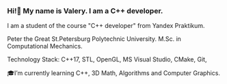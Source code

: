 ### Hi!👋 My name is Valery. I am a C++ developer.
I am a student of the course "C++ developer" from Yandex Praktikum. 

Peter the Great St.Petersburg Polytechnic University. M.Sc. in Computational Mechanics.

Technology Stack: C++17, STL, OpenGL, MS Visual Studio, CMake, Git, 

🎓I’m currently learning C++, 3D Math, Algorithms and Computer Graphics.
